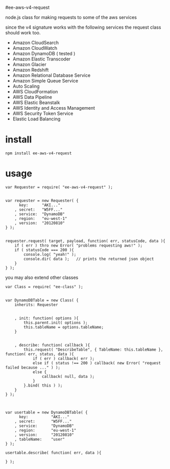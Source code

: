 #ee-aws-v4-request

node.js class for making requests to some of the aws services

since the v4 signature works with the following services the request class should work too. 

- Amazon CloudSearch
- Amazon CloudWatch
- Amazon DynamoDB ( tested )
- Amazon Elastic Transcoder
- Amazon Glacier
- Amazon Redshift
- Amazon Relational Database Service
- Amazon Simple Queue Service
- Auto Scaling
- AWS CloudFormation
- AWS Data Pipeline
- AWS Elastic Beanstalk
- AWS Identity and Access Management
- AWS Security Token Service
- Elastic Load Balancing

# install

	npm install ee-aws-v4-request

# usage

	var Requester = require( "ee-aws-v4-request" );


	var requester = new Requester( {
		  key: 		"AKI..."
		, secret: 	"W5FF..."
    	, service: 	"DynamoDB"
    	, region: 	"eu-west-1"
    	, version: 	"20120810"
	} );


	requester.request( target, payload, function( err, statusCode, data ){
		if ( err ) thro new Error( "problems requesting aws!" );
		if ( statusCode === 200 ){
			console.log( "yeah!" );
			console.dir( data );   // prints the returned json object
		}
	} );



you may also extend other classes

	
	var Class = require( "ee-class" );


	var DynamoDBTable = new Class( {
		inherits: Requester


		, init: function( options ){
			this.parent.init( options );
			this.tableName = options.tableName;
		}


		, describe: function( callback ){
			this.request( "DescribeTable", { TableName: this.tableName }, function( err, status, data ){
				if ( err ) callback( err );
				else if ( status !== 200 ) callback( new Error( "request failed because ..." ) );
				else {
					callback( null, data );
				}
			}.bind( this ) );
		}
	} );



	var usertable = new DynamoDBTable( {
		  key: 			"AKI..."
		, secret: 		"W5FF..."
    	, service: 		"DynamoDB"
    	, region: 		"eu-west-1"
    	, version: 		"20120810"
    	, tableName: 	"user"
	} );

	usertable.describe( function( err, data ){

	} );